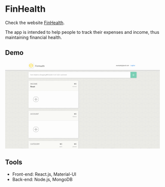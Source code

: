 # FinHealth

Check the website <a href="https://finhealth.netlify.app">FinHealth</a>.

The app is intended to help people to track their expenses and income, thus maintaining financial health.

## Demo

![Demo](/assets/FinHealth.gif)

## Tools

* Front-end: React.js, Material-UI
* Back-end: Node.js, MongoDB
